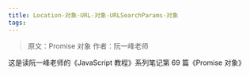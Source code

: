 ```yaml
---
title: Location-对象-URL-对象-URLSearchParams-对象
tags:
---
```


> 原文：Promise 对象
> 作者：阮一峰老师

这是读阮一峰老师的《JavaScript 教程》系列笔记第 69 篇《Promise 对象》